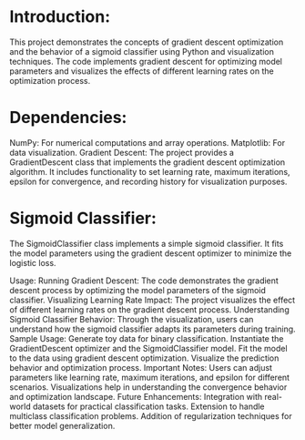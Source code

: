 # Introduction:
This project demonstrates the concepts of gradient descent optimization 
and the behavior of a sigmoid classifier using Python and visualization 
techniques. The code implements gradient descent for optimizing model 
parameters and visualizes the effects of different learning rates on the 
optimization process.

# Dependencies:
NumPy: For numerical computations and array operations.
Matplotlib: For data visualization.
Gradient Descent:
The project provides a GradientDescent class that implements the gradient 
descent optimization algorithm. It includes functionality to set learning rate,
maximum iterations, epsilon for convergence, and recording history for 
visualization purposes.

# Sigmoid Classifier:
The SigmoidClassifier class implements a simple sigmoid classifier. It fits the 
model parameters using the gradient descent optimizer to minimize the logistic loss.

Usage:
Running Gradient Descent:
The code demonstrates the gradient descent process by optimizing the model parameters
of the sigmoid classifier.
Visualizing Learning Rate Impact:
The project visualizes the effect of different learning rates on the gradient 
descent process.
Understanding Sigmoid Classifier Behavior:
Through the visualization, users can understand how the sigmoid classifier adapts 
its parameters during training.
Sample Usage:
Generate toy data for binary classification.
Instantiate the GradientDescent optimizer and the SigmoidClassifier model.
Fit the model to the data using gradient descent optimization.
Visualize the prediction behavior and optimization process.
Important Notes:
Users can adjust parameters like learning rate, maximum iterations, and epsilon 
for different scenarios.
Visualizations help in understanding the convergence behavior and optimization landscape.
Future Enhancements:
Integration with real-world datasets for practical classification tasks.
Extension to handle multiclass classification problems.
Addition of regularization techniques for better model generalization.
